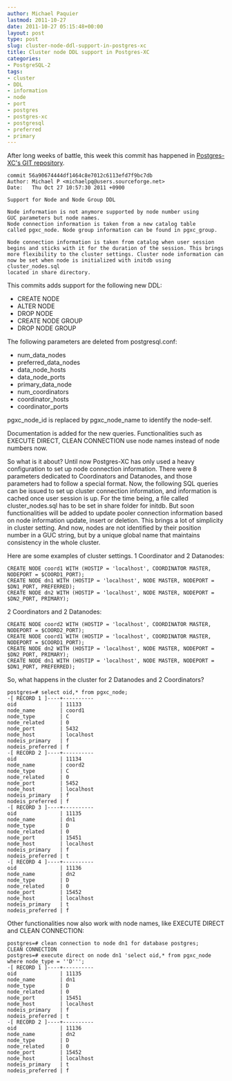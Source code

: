 ```yaml
---
author: Michael Paquier
lastmod: 2011-10-27
date: 2011-10-27 05:15:48+00:00
layout: post
type: post
slug: cluster-node-ddl-support-in-postgres-xc
title: Cluster node DDL support in Postgres-XC
categories:
- PostgreSQL-2
tags:
- cluster
- DDL
- information
- node
- port
- postgres
- postgres-xc
- postgresql
- preferred
- primary
---
```


After long weeks of battle, this week this commit has happened in [Postgres-XC's GIT repository](https://github.com/postgres-xc/postgres-xc).

    commit 56a90674444df1464c8e7012c6113efd7f9bc7db
    Author: Michael P <michaelpq@users.sourceforge.net>
    Date:   Thu Oct 27 10:57:30 2011 +0900

    Support for Node and Node Group DDL

    Node information is not anymore supported by node number using
    GUC parameters but node names.
    Node connection information is taken from a new catalog table
    called pgxc_node. Node group information can be found in pgxc_group.

    Node connection information is taken from catalog when user session
    begins and sticks with it for the duration of the session. This brings
    more flexibility to the cluster settings. Cluster node information can
    now be set when node is initialized with initdb using cluster_nodes.sql
    located in share directory.

This commits adds support for the following new DDL:

  * CREATE NODE
  * ALTER NODE
  * DROP NODE
  * CREATE NODE GROUP
  * DROP NODE GROUP

The following parameters are deleted from postgresql.conf:

  * num\_data\_nodes
  * preferred\_data\_nodes
  * data\_node\_hosts
  * data_node_ports
  * primary\_data\_node
  * num\_coordinators
  * coordinator\_hosts
  * coordinator\_ports

pgxc\_node\_id is replaced by pgxc\_node\_name to identify the node-self.

Documentation is added for the new queries. Functionalities such as
EXECUTE DIRECT, CLEAN CONNECTION use node names instead of node numbers now.

So what is it about? Until now Postgres-XC has only used a heavy configuration to set up node connection information. There were 8 parameters dedicated to Coordinators and Datanodes, and those parameters had to follow a special format.
Now, the following SQL queries can be issued to set up cluster connection information, and information is cached once user session is up.
For the time being, a file called cluster\_nodes.sql has to be set in share folder for initdb. But soon functionalities will be added to update pooler connection information based on node information update, insert or deletion.
This brings a lot of simplicity in cluster setting. And now, nodes are not identified by their position number in a GUC string, but by a unique global name that maintains consistency in the whole cluster.

Here are some examples of cluster settings.
1 Coordinator and 2 Datanodes:

    CREATE NODE coord1 WITH (HOSTIP = 'localhost', COORDINATOR MASTER, NODEPORT = $COORD1_PORT);
    CREATE NODE dn1 WITH (HOSTIP = 'localhost', NODE MASTER, NODEPORT = $DN1_PORT, PREFERRED);
    CREATE NODE dn2 WITH (HOSTIP = 'localhost', NODE MASTER, NODEPORT = $DN2_PORT, PRIMARY);

2 Coordinators and 2 Datanodes:

    CREATE NODE coord2 WITH (HOSTIP = 'localhost', COORDINATOR MASTER, NODEPORT = $COORD2_PORT);
    CREATE NODE coord1 WITH (HOSTIP = 'localhost', COORDINATOR MASTER, NODEPORT = $COORD1_PORT);
    CREATE NODE dn2 WITH (HOSTIP = 'localhost', NODE MASTER, NODEPORT = $DN2_PORT, PRIMARY);
    CREATE NODE dn1 WITH (HOSTIP = 'localhost', NODE MASTER, NODEPORT = $DN1_PORT, PREFERRED);

So, what happens in the cluster for 2 Datanodes and 2 Coordinators?

    postgres=# select oid,* from pgxc_node;
    -[ RECORD 1 ]----+----------
    oid              | 11133
    node_name        | coord1
    node_type        | C
    node_related     | 0
    node_port        | 5432
    node_host        | localhost
    nodeis_primary   | f
    nodeis_preferred | f
    -[ RECORD 2 ]----+----------
    oid              | 11134
    node_name        | coord2
    node_type        | C
    node_related     | 0
    node_port        | 5452
    node_host        | localhost
    nodeis_primary   | f
    nodeis_preferred | f
    -[ RECORD 3 ]----+----------
    oid              | 11135
    node_name        | dn1
    node_type        | D
    node_related     | 0
    node_port        | 15451
    node_host        | localhost
    nodeis_primary   | f
    nodeis_preferred | t
    -[ RECORD 4 ]----+----------
    oid              | 11136
    node_name        | dn2
    node_type        | D
    node_related     | 0
    node_port        | 15452
    node_host        | localhost
    nodeis_primary   | t
    nodeis_preferred | f

Other functionalities now also work with node names, like EXECUTE DIRECT and CLEAN CONNECTION:

    postgres=# clean connection to node dn1 for database postgres;
    CLEAN CONNECTION
    postgres=# execute direct on node dn1 'select oid,* from pgxc_node where node_type = ''D''';
    -[ RECORD 1 ]----+----------
    oid              | 11135
    node_name        | dn1
    node_type        | D
    node_related     | 0
    node_port        | 15451
    node_host        | localhost
    nodeis_primary   | f
    nodeis_preferred | t
    -[ RECORD 2 ]----+----------
    oid              | 11136
    node_name        | dn2
    node_type        | D
    node_related     | 0
    node_port        | 15452
    node_host        | localhost
    nodeis_primary   | t
    nodeis_preferred | f
